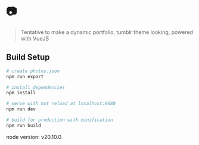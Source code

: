 # 📷

> Tentative to make a dynamic portfolio, tumblr theme looking, powered with VueJS

## Build Setup

```bash
# create photos.json
npm run export

# install dependencies
npm install

# serve with hot reload at localhost:8080
npm run dev

# build for production with minification
npm run build
```

node version: v20.10.0
